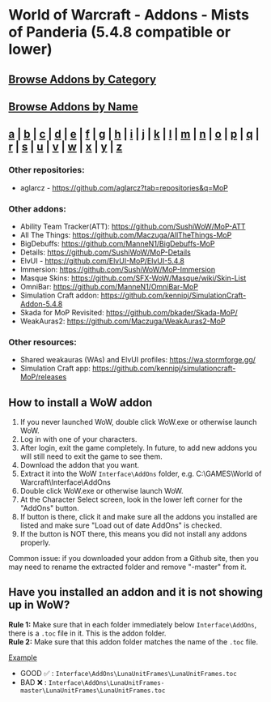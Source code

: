 # World of Warcraft - Addons - Mists of Panderia (5.4.8 compatible or lower)

## [Browse Addons by Category](https://github.com/fondlez/wow-addons-mop/wiki#browse-by-category)

## [Browse Addons by Name](https://github.com/fondlez/wow-addons-mop/wiki#browse-by-name) 
## [a](https://github.com/fondlez/wow-addons-mop/wiki#a) | [b](https://github.com/fondlez/wow-addons-mop/wiki#b) | [c](https://github.com/fondlez/wow-addons-mop/wiki#c) | [d](https://github.com/fondlez/wow-addons-mop/wiki#d) | [e](https://github.com/fondlez/wow-addons-mop/wiki#e) | [f](https://github.com/fondlez/wow-addons-mop/wiki#f) | [g](https://github.com/fondlez/wow-addons-mop/wiki#g) | [h](https://github.com/fondlez/wow-addons-mop/wiki#h) | [i](https://github.com/fondlez/wow-addons-mop/wiki#i) | [j](https://github.com/fondlez/wow-addons-mop/wiki#j) | [k](https://github.com/fondlez/wow-addons-mop/wiki#k) | [l](https://github.com/fondlez/wow-addons-mop/wiki#l) | [m](https://github.com/fondlez/wow-addons-mop/wiki#m) | [n](https://github.com/fondlez/wow-addons-mop/wiki#n) | [o](https://github.com/fondlez/wow-addons-mop/wiki#o) | [p](https://github.com/fondlez/wow-addons-mop/wiki#p) | [q](https://github.com/fondlez/wow-addons-mop/wiki#q) | [r](https://github.com/fondlez/wow-addons-mop/wiki#r) | [s](https://github.com/fondlez/wow-addons-mop/wiki#s) | [u](https://github.com/fondlez/wow-addons-mop/wiki#u) | [v](https://github.com/fondlez/wow-addons-mop/wiki#v) | [w](https://github.com/fondlez/wow-addons-mop/wiki#w) | [x](https://github.com/fondlez/wow-addons-mop/wiki#x) | [y](https://github.com/fondlez/wow-addons-mop/wiki#y) | [z](https://github.com/fondlez/wow-addons-mop/wiki#z) 

### Other repositories:

* aglarcz - https://github.com/aglarcz?tab=repositories&q=MoP

### Other addons:

* Ability Team Tracker(ATT): https://github.com/SushiWoW/MoP-ATT
* All The Things: https://github.com/Maczuga/AllTheThings-MoP
* BigDebuffs: https://github.com/ManneN1/BigDebuffs-MoP
* Details: https://github.com/SushiWoW/MoP-Details
* ElvUI - https://github.com/ElvUI-MoP/ElvUI-5.4.8
* Immersion: https://github.com/SushiWoW/MoP-Immersion
* Masque Skins: https://github.com/SFX-WoW/Masque/wiki/Skin-List
* OmniBar: https://github.com/ManneN1/OmniBar-MoP
* Simulation Craft addon: https://github.com/kennipj/SimulationCraft-Addon-5.4.8
* Skada for MoP Revisited: https://github.com/bkader/Skada-MoP/
* WeakAuras2: https://github.com/Maczuga/WeakAuras2-MoP

### Other resources:

* Shared weakauras (WAs) and ElvUI profiles: https://wa.stormforge.gg/
* Simulation Craft app: https://github.com/kennipj/simulationcraft-MoP/releases

## How to install a WoW addon

1. If you never launched WoW, double click WoW.exe or otherwise launch WoW.
2. Log in with one of your characters.
3. After login, exit the game completely. In future, to add new addons you will still need to exit the game to see them.
4. Download the addon that you want.
5. Extract it into the WoW `Interface\AddOns` folder, e.g. C:\GAMES\World of Warcraft\Interface\AddOns
6. Double click WoW.exe or otherwise launch WoW.
7. At the Character Select screen, look in the lower left corner for the "AddOns" button.
8. If button is there, click it and make sure all the addons you installed are listed and make sure "Load out of date AddOns" is checked.
9. If the button is NOT there, this means you did not install any addons properly.

Common issue: if you downloaded your addon from a Github site, then you may need to rename the extracted folder and remove "-master" from it.

## Have you installed an addon and it is not showing up in WoW?

**Rule 1:** Make sure that in each folder immediately below `Interface\AddOns`, there is a `.toc` file in it. This is the addon folder.  
**Rule 2:** Make sure that this addon folder matches the name of the `.toc` file.

<ins>Example</ins>
* GOOD :white_check_mark: : `Interface\AddOns\LunaUnitFrames\LunaUnitFrames.toc`
* BAD :x: : `Interface\AddOns\LunaUnitFrames-master\LunaUnitFrames\LunaUnitFrames.toc`
